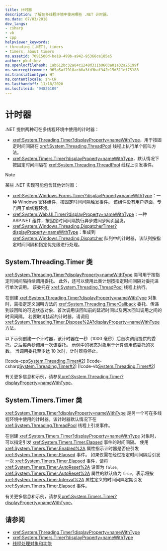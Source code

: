 ```yaml
---
title: 计时器
description: 了解在多线程环境中使用哪些 .NET 计时器。
ms.date: 07/03/2018
dev_langs:
- csharp
- vb
- cpp
helpviewer_keywords:
- threading [.NET], timers
- timers, about timers
ms.assetid: 7091500d-be18-499b-a942-95366ce185e5
author: pkulikov
ms.openlocfilehash: 1ab612bc32a84c1248d311b0603a01a32a25199f
ms.sourcegitcommit: 965a5af7918acb0a3fd3baf342e15d511ef75188
ms.translationtype: HT
ms.contentlocale: zh-CN
ms.lasthandoff: 11/18/2020
ms.locfileid: "94826100"
---
```

# <a name="timers"></a>计时器

.NET 提供两种可在多线程环境中使用的计时器：

- <xref:System.Threading.Timer?displayProperty=nameWithType>，用于按固定时间间隔在 <xref:System.Threading.ThreadPool> 线程上执行单个回叫方法。
- <xref:System.Timers.Timer?displayProperty=nameWithType>，默认情况下按固定时间间隔在 <xref:System.Threading.ThreadPool> 线程上引发事件。

> [!NOTE]
> 某些 .NET 实现可能包含其他计时器：
>
> - <xref:System.Windows.Forms.Timer?displayProperty=nameWithType>：一种 Windows 窗体组件，按固定时间间隔触发事件。 该组件没有用户界面，专门用于单线程环境。  
> - <xref:System.Web.UI.Timer?displayProperty=nameWithType>：一种 ASP.NET 组件，按固定时间间隔执行异步或同步网页回发。
> - <xref:System.Windows.Threading.DispatcherTimer?displayProperty=nameWithType>：集成到 <xref:System.Windows.Threading.Dispatcher> 队列中的计时器，该队列按指定时间间隔和指定优先级进行处理。

## <a name="the-systemthreadingtimer-class"></a>System.Threading.Timer 类

<xref:System.Threading.Timer?displayProperty=nameWithType> 类可用于按指定时间间隔持续调用委托。 此外，还可以使用此类计划按指定时间间隔对委托进行单次调用。 该委托在 <xref:System.Threading.ThreadPool> 线程上执行。

在创建 <xref:System.Threading.Timer?displayProperty=nameWithType> 对象时，需指定定义回叫方法的 <xref:System.Threading.TimerCallback> 委托、传递到该回叫的可选状态对象、首次调用该回叫前的延迟时间以及两次回叫调用之间的时间间隔。 若要取消挂起的计时器，请调用 <xref:System.Threading.Timer.Dispose%2A?displayProperty=nameWithType> 方法。

以下示例创建一个计时器，该计时器在一秒（1000 毫秒）后首次调用提供的委托，之后每两秒调用一次该委托。 示例中的状态对象用于计算调用该委托的次数。 当调用委托至少达 10 次时，计时器将停止。

[!code-cpp[System.Threading.Timer#2](../../../samples/snippets/cpp/VS_Snippets_CLR_System/system.Threading.Timer/CPP/source2.cpp#2)]
[!code-csharp[System.Threading.Timer#2](../../../samples/snippets/csharp/VS_Snippets_CLR_System/system.Threading.Timer/CS/source2.cs#2)]
[!code-vb[System.Threading.Timer#2](../../../samples/snippets/visualbasic/VS_Snippets_CLR_System/system.Threading.Timer/VB/source2.vb#2)]

有关更多信息和示例，请参见<xref:System.Threading.Timer?displayProperty=nameWithType>。

## <a name="the-systemtimerstimer-class"></a>System.Timers.Timer 类

<xref:System.Timers.Timer?displayProperty=nameWithType> 是另一个可在多线程环境中使用的计时器，该计时器默认情况下在 <xref:System.Threading.ThreadPool> 线程上引发事件。

在创建 <xref:System.Timers.Timer?displayProperty=nameWithType> 对象时，可以指定引发 <xref:System.Timers.Timer.Elapsed> 事件的时间间隔。 使用 <xref:System.Timers.Timer.Enabled%2A> 属性指示计时器是否应引发 <xref:System.Timers.Timer.Elapsed> 事件。 如果仅需在经过指定时间间隔后引发一次 <xref:System.Timers.Timer.Elapsed> 事件，请将 <xref:System.Timers.Timer.AutoReset%2A> 设置为 `false`。 <xref:System.Timers.Timer.AutoReset%2A> 属性的默认值为 `true`，表示将按 <xref:System.Timers.Timer.Interval%2A> 属性定义的时间间隔定期引发 <xref:System.Timers.Timer.Elapsed> 事件。

有关更多信息和示例，请参见<xref:System.Timers.Timer?displayProperty=nameWithType>。
  
## <a name="see-also"></a>请参阅

- <xref:System.Threading.Timer?displayProperty=nameWithType>
- <xref:System.Timers.Timer?displayProperty=nameWithType>
- [线程处理对象和功能](threading-objects-and-features.md)
